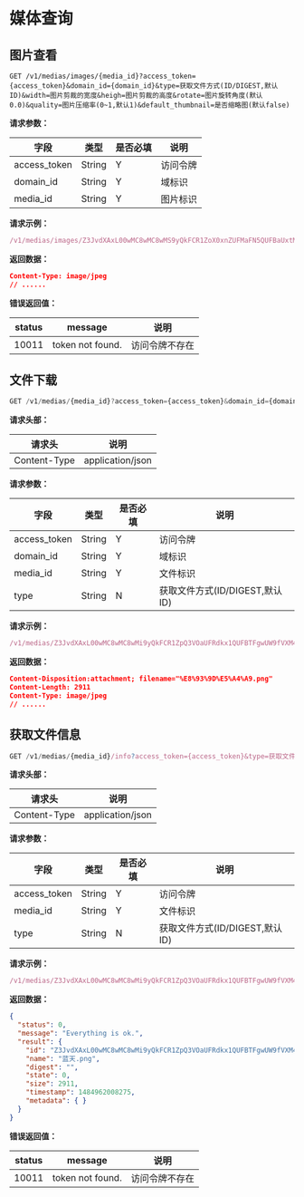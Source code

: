 # 媒体查询

## 图片查看

```
GET /v1/medias/images/{media_id}?access_token={access_token}&domain_id={domain_id}&type=获取文件方式(ID/DIGEST,默认ID)&width=图片剪裁的宽度&heigh=图片剪裁的高度&rotate=图片旋转角度(默认0.0)&quality=图片压缩率(0~1,默认1)&default_thumbnail=是否缩略图(默认false)
```

**请求参数：**

| 字段| 类型 | 是否必填|说明|
|---|---|---|---|
| access_token | String | Y | 访问令牌 |
| domain_id | String | Y | 域标识 |
| media_id | String | Y | 图片标识 |

**请求示例：**

```js
/v1/medias/images/Z3JvdXAxL00wMC8wMC8wMS9yQkFCR1ZoX0xnZUFMaFN5QUFBaUxtMGx2b2szMTEuanBn?access_token=111&width=200&heigh=100
```

**返回数据：**

```json
Content-Type: image/jpeg
// ......
```

**错误返回值：**

| status | message |说明|
|---|---|---|
| 10011 |token not found.|访问令牌不存在|


## 文件下载

```js
GET /v1/medias/{media_id}?access_token={access_token}&domain_id={domain_id}&type=获取文件方式(ID/DIGEST,默认ID)
```
**请求头部：**

|请求头|说明 |
|---|---|
| Content-Type |application/json|

**请求参数：**

| 字段| 类型 | 是否必填|说明|
|---|---|---|---|
| access_token | String | Y | 访问令牌 |
| domain_id | String | Y | 域标识 |
| media_id | String | Y | 文件标识 |
| type | String | N | 获取文件方式(ID/DIGEST,默认ID) |

**请求示例：**

```js
/v1/medias/Z3JvdXAxL00wMC8wMC8wMi9yQkFCR1ZpQ3VOaUFRdkx1QUFBTFgwUW9fVXM4MDMucG5n?access_token=ac2a8470c0fb4ad2a27edd7459c6c770
```

**返回数据：**

```json
Content-Disposition:attachment; filename="%E8%93%9D%E5%A4%A9.png"
Content-Length: 2911
Content-Type: image/jpeg
// ......
```

## 获取文件信息

```js
GET /v1/medias/{media_id}/info?access_token={access_token}&type=获取文件方式(ID/DIGEST,默认ID)
```

**请求头部：**

|请求头|说明 |
|---|---|
| Content-Type |application/json|

**请求参数：**

| 字段| 类型 | 是否必填|说明|
|---|---|---|---|
|access_token|String|Y|访问令牌|
| media_id |String|Y|文件标识|
| type |String|N|获取文件方式(ID/DIGEST,默认ID)|

**请求示例：**

```js
/v1/medias/Z3JvdXAxL00wMC8wMC8wMi9yQkFCR1ZpQ3VOaUFRdkx1QUFBTFgwUW9fVXM4MDMucG5n/info?access_token=ac2a8470c0fb4ad2a27edd7459c6c770
```

**返回数据：**

```json
{
  "status": 0, 
  "message": "Everything is ok.", 
  "result": {
    "id": "Z3JvdXAxL00wMC8wMC8wMi9yQkFCR1ZpQ3VOaUFRdkx1QUFBTFgwUW9fVXM4MDMucG5n", 
    "name": "蓝天.png", 
    "digest": "", 
    "state": 0, 
    "size": 2911, 
    "timestamp": 1484962008275, 
    "metadata": { }
  }
}
```

**错误返回值：**

| status | message |说明|
|---|---|---|
| 10011 |token not found.|访问令牌不存在|